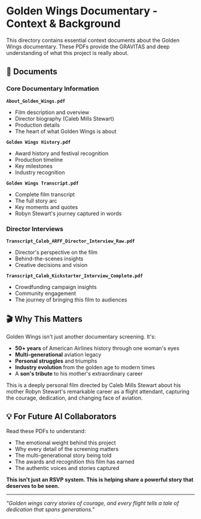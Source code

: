 # Golden Wings Documentary - Context & Background

This directory contains essential context documents about the Golden Wings documentary. These PDFs provide the GRAVITAS and deep understanding of what this project is really about.

## 📄 Documents

### Core Documentary Information

**`About_Golden_Wings.pdf`**
- Film description and overview
- Director biography (Caleb Mills Stewart)
- Production details
- The heart of what Golden Wings is about

**`Golden Wings History.pdf`**
- Award history and festival recognition
- Production timeline
- Key milestones
- Industry recognition

**`Golden Wings Transcript.pdf`**
- Complete film transcript
- The full story arc
- Key moments and quotes
- Robyn Stewart's journey captured in words

### Director Interviews

**`Transcript_Caleb_ARFF_Director_Interview_Raw.pdf`**
- Director's perspective on the film
- Behind-the-scenes insights
- Creative decisions and vision

**`Transcript_Caleb_Kickstarter_Interview_Complete.pdf`**
- Crowdfunding campaign insights
- Community engagement
- The journey of bringing this film to audiences

## 🎬 Why This Matters

Golden Wings isn't just another documentary screening. It's:

- **50+ years** of American Airlines history through one woman's eyes
- **Multi-generational** aviation legacy
- **Personal struggles** and triumphs
- **Industry evolution** from the golden age to modern times
- A **son's tribute** to his mother's extraordinary career

This is a deeply personal film directed by Caleb Mills Stewart about his mother Robyn Stewart's remarkable career as a flight attendant, capturing the courage, dedication, and changing face of aviation.

## 💡 For Future AI Collaborators

Read these PDFs to understand:
- The emotional weight behind this project
- Why every detail of the screening matters
- The multi-generational story being told
- The awards and recognition this film has earned
- The authentic voices and stories captured

**This isn't just an RSVP system. This is helping share a powerful story that deserves to be seen.**

---

*"Golden wings carry stories of courage, and every flight tells a tale of dedication that spans generations."*